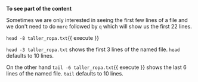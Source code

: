 **To see part of the content**

Sometimes we are only interested in seeing the first few lines of a file and we don't need to do `more` followed by `q` which will show us the first 22 lines.

`head -8 taller_ropa.txt`{{ execute }}

`head -3 taller_ropa.txt` shows the first 3 lines of the named file. `head` defaults to 10 lines.

On the other hand `tail -6 taller_ropa.txt`{{ execute }} shows the last 6 lines of the named file. `tail` defaults to 10 lines.
